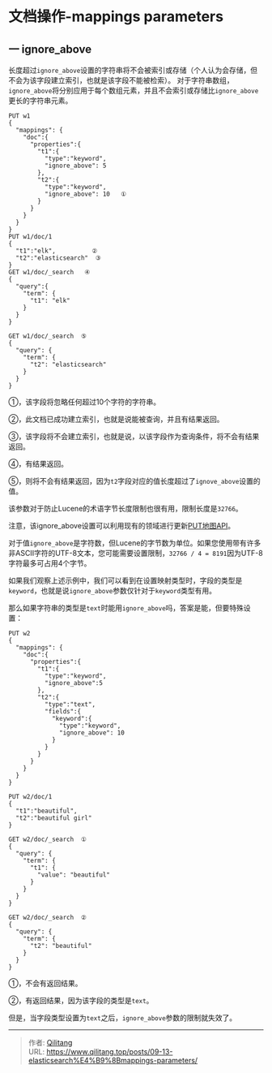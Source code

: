 # 文档操作-mappings parameters

## 一 ignore_above

长度超过`ignore_above`设置的字符串将不会被索引或存储（个人认为会存储，但不会为该字段建立索引，也就是该字段不能被检索）。 对于字符串数组，`ignore_above`将分别应用于每个数组元素，并且不会索引或存储比`ignore_above`更长的字符串元素。

```
PUT w1
{
  "mappings": {
    "doc":{
      "properties":{
        "t1":{
          "type":"keyword",
          "ignore_above": 5
        },
        "t2":{
          "type":"keyword",
          "ignore_above": 10   ①
        }
      }
    }
  }
}
PUT w1/doc/1
{
  "t1":"elk",          ②
  "t2":"elasticsearch"  ③
}
GET w1/doc/_search   ④
{
  "query":{
    "term": {
      "t1": "elk"
    }
  }
}

GET w1/doc/_search  ⑤
{
  "query": {
    "term": {
      "t2": "elasticsearch"
    }
  }
}
```

①，该字段将忽略任何超过10个字符的字符串。

②，此文档已成功建立索引，也就是说能被查询，并且有结果返回。

③，该字段将不会建立索引，也就是说，以该字段作为查询条件，将不会有结果返回。

④，有结果返回。

⑤，则将不会有结果返回，因为`t2`字段对应的值长度超过了`ignove_above`设置的值。

该参数对于防止Lucene的术语字节长度限制也很有用，限制长度是`32766`。

注意，该ignore_above设置可以利用现有的领域进行更新[PUT地图API](https://www.elastic.co/guide/en/elasticsearch/reference/7.0/indices-put-mapping.html)。

对于值`ignore_above`是字符数，但Lucene的字节数为单位。如果您使用带有许多非ASCII字符的UTF-8文本，您可能需要设置限制，`32766 / 4 = 8191`因为UTF-8字符最多可占用4个字节。

如果我们观察上述示例中，我们可以看到在设置映射类型时，字段的类型是`keyword`，也就是说`ignore_above`参数仅针对于`keyword`类型有用。

那么如果字符串的类型是`text`时能用`ignore_above`吗，答案是能，但要特殊设置：

```
PUT w2
{
  "mappings": {
    "doc":{
      "properties":{
        "t1":{
          "type":"keyword",
          "ignore_above":5
        },
        "t2":{
          "type":"text",
          "fields":{
            "keyword":{
              "type":"keyword",
              "ignore_above": 10
            }
          }
        }
      }
    }
  }
}

PUT w2/doc/1
{
  "t1":"beautiful",
  "t2":"beautiful girl"
}

GET w2/doc/_search  ①
{
  "query": {
    "term": {
      "t1": {
        "value": "beautiful"
      }
    }
  }
}

GET w2/doc/_search  ②
{
  "query": {
    "term": {
      "t2": "beautiful"
    }
  }
}
```

①，不会有返回结果。

②，有返回结果，因为该字段的类型是`text`。

但是，当字段类型设置为`text`之后，`ignore_above`参数的限制就失效了。


---

> 作者: [Qilitang](https://github.com/qilitang)  
> URL: https://www.qilitang.top/posts/09-13-elasticsearch%E4%B9%8Bmappings-parameters/  

